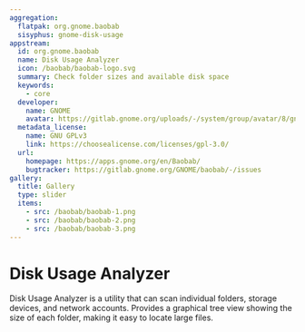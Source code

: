 ```yaml
---
aggregation:
  flatpak: org.gnome.baobab
  sisyphus: gnome-disk-usage
appstream:
  id: org.gnome.baobab
  name: Disk Usage Analyzer
  icon: /baobab/baobab-logo.svg
  summary: Check folder sizes and available disk space
  keywords:
    - core
  developer:
    name: GNOME
    avatar: https://gitlab.gnome.org/uploads/-/system/group/avatar/8/gnomelogo.png?width=48
  metadata_license:
    name: GNU GPLv3
    link: https://choosealicense.com/licenses/gpl-3.0/
  url:
    homepage: https://apps.gnome.org/en/Baobab/
    bugtracker: https://gitlab.gnome.org/GNOME/baobab/-/issues
gallery:
  title: Gallery
  type: slider
  items:
    - src: /baobab/baobab-1.png
    - src: /baobab/baobab-2.png
    - src: /baobab/baobab-3.png
---
```


# Disk Usage Analyzer

Disk Usage Analyzer is a utility that can scan individual folders, storage devices, and network accounts. Provides a graphical tree view showing the size of each folder, making it easy to locate large files.

<AGWGallery />

<!--@include: @en/apps/.parts/install/content-repo.md-->
<!--@include: @en/apps/.parts/install/content-flatpak.md-->
